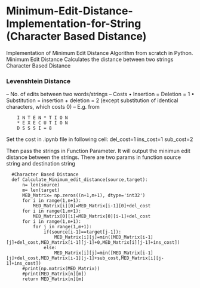 # Minimum-Edit-Distance-Implementation-for-String (Character Based Distance)
Implementation of Minimum Edit Distance Algorithm from scratch in Python. Minimum Edit Distance Calculates the distance between two strings Character Based Distance
<h3>Levenshtein Distance</h3>
– No. of edits between two words/strings
– Costs
• Insertion = Deletion = 1
• Substitution = insertion + deletion = 2 (except substitution of
identical characters, which costs 0)
– E.g. from

        I N T E N * T I O N
        * E X E C U T I O N
        D S S S I = 8
        
Set the cost in .ipynb file in following cell:
    del_cost=1
    ins_cost=1
    sub_cost=2
    
Then pass the strings in Function Parameter. It will output the minimun edit distance between the strings. There are two params in function source string and destination string

      #Character Based Distance
      def Calculate_Minimum_edit_distance(source,target):    
          n= len(source)
          m= len(target)
          MED_Matrix= np.zeros((n+1,m+1), dtype='int32')
          for i in range(1,n+1):
              MED_Matrix[i][0]=MED_Matrix[i-1][0]+del_cost
          for i in range(1,m+1):
              MED_Matrix[0][i]=MED_Matrix[0][i-1]+del_cost   
          for i in range(1,n+1):
              for j in range(1,m+1):
                  if(source[i-1]==target[j-1]):
                      MED_Matrix[i][j]=min([MED_Matrix[i-1][j]+del_cost,MED_Matrix[i-1][j-1]+0,MED_Matrix[i][j-1]+ins_cost])
                  else:
                      MED_Matrix[i][j]=min([MED_Matrix[i-1][j]+del_cost,MED_Matrix[i-1][j-1]+sub_cost,MED_Matrix[i][j-1]+ins_cost])
          #print(np.matrix(MED_Matrix))
          #print(MED_Matrix[n][m])
          return MED_Matrix[n][m]
